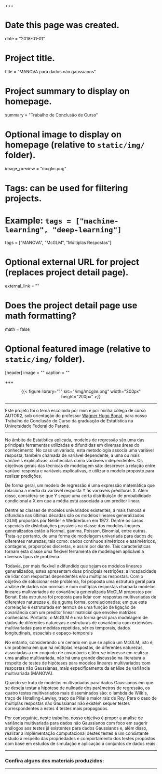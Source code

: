 +++
# Date this page was created.
date = "2018-01-01"

# Project title.
title = "MANOVA para dados não gaussianos"

# Project summary to display on homepage.
summary = "Trabalho de Conclusão de Curso"

# Optional image to display on homepage (relative to `static/img/` folder).
image_preview = "mcglm.png"

# Tags: can be used for filtering projects.
# Example: `tags = ["machine-learning", "deep-learning"]`
tags = ["MANOVA", "McGLM", "Múltiplas Respostas"]

# Optional external URL for project (replaces project detail page).
external_link = ""

# Does the project detail page use math formatting?
math = false

# Optional featured image (relative to `static/img/` folder).
[header]
image = ""
caption = ""

+++

<center>
{{< figure library="1" src="/img/mcglm.png" width="200px" height="200px" >}}
</center>

---

Este projeto foi o tema escolhido por mim e por minha colega de curso AUTOR2, sob orientação do professor [Wagner Hugo Bonat][bonat], para nosso Trabalho de Conclusão de Curso da graduação de Estatística na Universidade Federal do Paraná.

---

No âmbito da Estatística aplicada, modelos de regressão são uma das principais ferramentas utilizadas e difundidas em diversas áreas do conhecimento. No caso univariado, esta metodologia associa uma variável resposta, também chamada de variável dependente, a uma ou mais variáveis explicativas, conhecidas como variáveis independentes. Os objetivos gerais das técnicas de modelagem são: descrever a relação entre variável resposta e variáveis explicativas, e utilizar o modelo proposto para realizar predições.

De forma geral, um modelo de regressão é uma expressão matemática que relaciona a média da variável resposta Y às variáveis preditoras X. Além disso, considera-se que Y segue uma certa distribuição de probabilidade condicional a X em que a média está associada a um preditor linear.

Dentre as classes de modelos univariados existentes, a mais famosa e difundida nas últimas décadas são os modelos lineares generalizados (GLM) propostos por Nelder e Wedderburn em 1972. Dentre os casos especiais de distribuições possíveis na classe dos modelos lineares generalizados estão a Normal, gamma, Poisson, Binomial, entre outras. Trata-se portanto, de uma forma de modelagem univariada para dados de diferentes naturezas, tais como: dados contínuos simétricos e assimétricos, contagens, proporções discretas, e assim por diante. Tais características tornam esta classe uma flexível ferramenta de modelagem aplicável a diversos tipos de problema.

Todavia, por mais flexível e difundido que sejam os modelos lineares generalizados, estes apresentam duas principais restrições: a incapacidade de lidar com respostas dependentes e/ou múltiplas respostas. Com o objetivo de solucionar este problema, foi proposta uma estrutura geral para análise de dados não normais e com múltiplas respostas chamada modelos lineares multivariados de covariância generalizada McGLM propostos por Bonat. Esta estrutura foi proposta para lidar com respostas multivariadas de diferentes naturezas e, de alguma forma, correlacionadas; em que esta correlação é estruturada em termos de uma função de ligação de covariância com um preditor linear matricial que envolve matrizes conhecidas. Portanto, o McGLM é uma forma geral para modelagem de dados de diferentes naturezas e estruturas de covariância com extensões multivariadas para medidas repetidas, séries temporais, dados longitudinais, espaciais e espaço-temporais

No entanto, considerando um cenário em que se aplica um McGLM, isto é, um problema em que há múltiplas respostas, de diferentes naturezas, associadas a um conjunto de covariáveis e têm-se interesse em realizar uma análise multivariada, não há uma grande discussão na literatura a respeito de testes de hipóteses para modelos lineares multivariados com respostas não Gaussianas, mais especificamente da análise de variância multivariada (MANOVA). 

Quando se trata de modelos multivariados para dados Gaussianos em que se deseja testar a hipótese de nulidade dos parâmetros de regressão, os quatro testes multivariados mais disseminados são: o lambda de Wilk's, traço de Hotelling-Lawley, traço de Pillai e maior raiz de Roy. Para o caso de múltiplas respostas não Gaussianas não existem sequer testes correspondentes a estes 4 testes mais propagados.

Por conseguinte, neste trabalho, nosso objetivo é propor a análise de variância multivariada para dados não Gaussianos com foco em sugerir análogos aos testes já existentes para dados Gaussianos e, além disso, realizar a implementação computacional destes testes e um consistente estudo a respeito das propriedades e comportamento dos testes propostos com base em estudos de simulação e aplicação a conjuntos de dados reais.

---

### Confira alguns dos materiais produzidos:

---

[bonat]:link.com